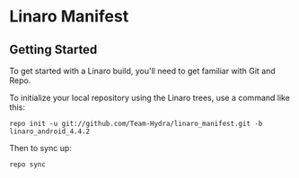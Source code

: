 Linaro Manifest
===========

Getting Started
---------------

To get started with a Linaro build, you'll need to get familiar with Git and Repo.

To initialize your local repository using the Linaro trees, use a command like this:

    repo init -u git://github.com/Team-Hydra/linaro_manifest.git -b linaro_android_4.4.2

Then to sync up:

    repo sync
    
